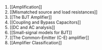 1. [[Amplification]]
2. [[Mismatched source and load resistances]]
3. [[The BJT Amplifier]]
4. [[Coupling and Bypass Capacitors]]
5. [[DC and AC analysis]]
6. [[Small-signal models for BJT]]
7. [[The Common-Emitter (C-E) amplifier]]
8. [[Amplifier Classification]]
